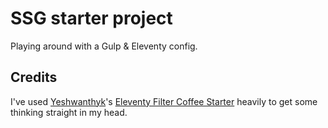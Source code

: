 # SSG starter project

Playing around with a Gulp & Eleventy config.

## Credits

I've used [Yeshwanthyk](https://github.com/Yeshwanthyk)'s [Eleventy Filter Coffee Starter](https://github.com/Yeshwanthyk/eleventy-filter-coffee-starter) heavily to get some thinking straight in my head.